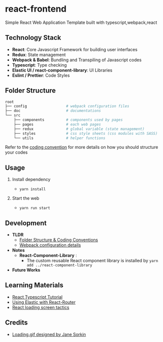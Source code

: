 # react-frontend
Simple React Web Application Template built with typescript,webpack,react

## Technology Stack

- **React**: Core Javascript Framework for building user interfaces
- **Redux**: State management
- **Webpack & Babel**: Bundling and Transpiling of Javascript codes
- **Typescript**: Type checking
- **Elastic UI / react-component-library**: UI Libraries
- **Eslint / Prettier**: Code Styles

## Folder Structure

```bash
root
├── config                  # webpack configuration files
├── doc                     # documentations
└── src
    ├── components          # components used by pages
    ├── pages               # each web pages
    ├── redux               # global variable (state management)
    ├── styles              # css style sheets (css modules with SASS)
    └── utils               # helper functions
```

Refer to the [coding convention](doc/CODING_CONVENTIONS.md) for more details on how you should structure your codes

## Usage

1. Install dependency
    - `yarn install`

2. Start the web
    - `yarn run start`

## Development

- **TLDR**
    - [Folder Structure & Coding Conventions](doc/CODING_CONVENTIONS.md)
    - [Webpack configuration details](doc/WEBPACK.md)
- **Notes**
    - **React-Component-Library** : 
        - The custom reusable React component library is installed by `yarn add ../react-component-library` 
- **Future Works**

## Learning Materials
- [React Typescript Tutorial](https://www.youtube.com/watch?v=Z5iWr6Srsj8)
- [Using Elastic with React-Router](https://github.com/elastic/eui/blob/master/wiki/react-router.md)
- [React loading screen tactics](https://medium.com/front-end-weekly/react-loading-screen-tactics-improving-user-experience-9452f183c00b)

## Credits
- [Loading.gif designed by Jane Sorkin](https://medium.com/better-programming/a-quick-and-easy-react-js-loading-screen-with-hooks-940feccd553f)